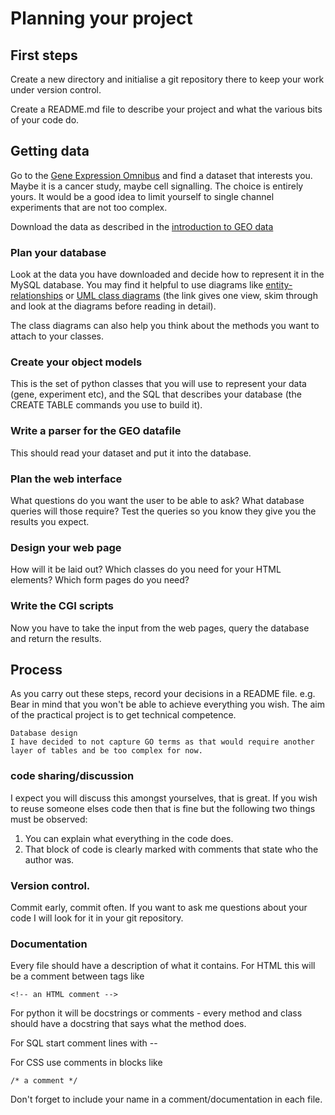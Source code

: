 # Planning your project

## First steps

Create a new directory and initialise a git repository there to keep your work under version control.

Create a README.md file to describe your project and what the various bits of your code do.

## Getting data

Go to the [Gene Expression Omnibus](http://www.ncbi.nih.nlm.gov/geo) and find a dataset that interests you. Maybe it is a cancer study, maybe cell signalling. The choice is entirely yours. It would be a good idea to limit yourself to single channel experiments that are not too complex.

Download the data as described in the [introduction to GEO data](introducing_geo.md)

### Plan your database

Look at the data you have downloaded and decide how to represent it in the MySQL database. You may find it helpful to use diagrams like [entity-relationships](http://en.wikipedia.org/wiki/Entity%E2%80%93relationship_model) or 
[UML class diagrams](http://www.ibm.com/developerworks/rational/library/content/RationalEdge/sep04/bell/) (the link gives one view, skim through and look at the diagrams before reading in detail).

The class diagrams can also help you think about the methods you want to attach to your classes.

### Create your object models

This is the set of python classes that you will use to represent your data (gene, experiment etc), and the SQL that describes your database (the CREATE TABLE commands you use to build it).

### Write a parser for the GEO datafile

This should read your dataset and put it into the database.

### Plan the web interface

What questions do you want the user to be able to ask? What database queries will those require?
Test the queries so you know they give you the results you expect.

### Design your web page

How will it be laid out? Which classes do you need for your HTML elements? Which form pages do you need?

### Write the CGI scripts

Now you have to take the input from the web pages, query the database and return the results.


## Process

As you carry out these steps, record your decisions in a README file. e.g.
Bear in mind that you won't be able to achieve everything you wish. The aim of the practical project is to get technical competence. 

	Database design
	I have decided to not capture GO terms as that would require another layer of tables and be too complex for now. 

### code sharing/discussion

I expect you will discuss this amongst yourselves, that is great. If you wish to reuse someone elses code then that is fine but the following two things must be observed:

1. You can explain what everything in the code does.
2. That block of code is clearly marked with comments that state who the author was.

### Version control.

Commit early, commit often. If you want to ask me questions about your code I will look for it in your git repository.


### Documentation

Every file should have a description of what it contains. For HTML this will be a comment between tags like

    <!-- an HTML comment -->
    
For python it will be docstrings or comments - every method and class should have a docstring that says what the method does.

For SQL start comment lines with --

For CSS use comments in blocks like 

    /* a comment */
    
Don't forget to include your name in a comment/documentation in each file.

